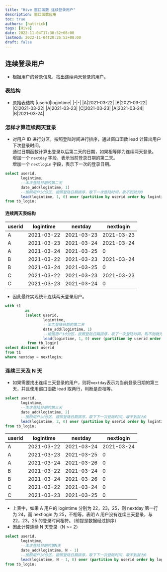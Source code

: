 ```yaml
---
title: "Hive 窗口函数 连续登录用户"
description: 窗口函数应用
toc: true
authors: [hattrick]
tags: [Hive]
date: 2022-11-04T17:38:52+08:00
lastmod: 2022-11-04T20:26:52+08:00
draft: false
---
```


## 连续登录用户
- 根据用户的登录信息，找出连续两天登录的用户。
### 表结构
- 原始表结构
|userid|logintime|
|-|-|
|A|2021-03-22|
|B|2021-03-22|
|C|2021-03-22|
|A|2021-03-23|
|C|2021-03-23|
|A|2021-03-24|
|B|2021-03-24|

### 怎样才算连续两天登录
  - 对用户 ID 进行分区，按照登陆时间进行排序，通过窗口函数 lead 计算出用户下次登录时间。  
    通过日期函数计算出登录以后第二天的日期，如果相等即为连续两天登录。  
    增加一个 `nextday` 字段，表示当前登录日期的第二天。  
    增加一个 `nextlogin` 字段，表示下一次的登录日期。
```sql
select userid,
       logintime,
       --本次登陆日期的第二天
       date_add(logintime, 1)                                              as nextday,
       --按照用户id分区，按照登陆日期排序，取下一次登陆时间，取不到就为0
       lead(logintime, 1, 0) over (partition by userid order by logintime) as nextlogin
from tb_login;
```
#### 连续两天表结构
|userid|logintime|nextday|nextlogin|
|-|-|-|-|
|A|2021-03-22|2021-03-23|2021-03-23|
|A|2021-03-23|2021-03-24|2021-03-24|
|A|2021-03-24|2021-03-25|0|
|B|2021-03-22|2021-03-23|2021-03-24|
|B|2021-03-24|2021-03-25|0|
|C|2021-03-22|2021-03-23|2021-03-23|
|C|2021-03-23|2021-03-24|0|
- 因此最终实现统计连续两天登录用户。
```sql
with t1
         as
         (select userid,
                 logintime,
                 --本次登陆日期的第二天
                 date_add(logintime, 1)                                              as nextday,
                 --按照用户id分区，按照登陆日期排序，取下一次登陆时间，取不到就为0
                 lead(logintime, 1, 0) over (partition by userid order by logintime) as nextlogin
          from tb_login)
select distinct userid
from t1
where nextday = nextlogin;
```
### 连续三天及 N 天
- 如果需要找出连续三天登录的用户，则将`nextday`表示为当前登录日期的第三天，并且使用窗口函数 lead 取两行，判断是否相等。
```sql
select userid,
       logintime,
       --本次登陆日期的第三天
       date_add(logintime, 2)                                              as nextday,
       --按照用户id分区，按照登陆日期排序，取下下一次登陆时间，取不到就为0
       lead(logintime, 2, 0) over (partition by userid order by logintime) as nextlogin
from tb_login;
```
|userid|logintime|nextday|nextlogin|
|-|-|-|-|
|A|2021-03-22|2021-03-24|2021-03-24|
|A|2021-03-23|2021-03-25|0|
|A|2021-03-24|2021-03-26|0|
|B|2021-03-22|2021-03-24|0|
|B|2021-03-24|2021-03-26|0|
|C|2021-03-22|2021-03-24|0|
|C|2021-03-23|2021-03-25|0|
- 上表中，如果 A 用户的 logintime 分别为 22，23，25，则 nextday 第一行为 24，而 nextlogin 为 25，不相等，表明 A 用户没有连续三天登录，与 22，23，25 的登录时间相符。（前提是数据经过排序）
- 因此计算连续 N 天登录（N >= 2）
```sql
select userid,
       logintime,
       --本次登陆日期的第N天
       date_add(logintime, N - 1)                                              as nextday,
       --按照用户id分区，按照登陆日期排序，取下下一次登陆时间，取不到就为0
       lead(logintime, N - 1, 0) over (partition by userid order by logintime) as nextlogin
from tb_login;
```